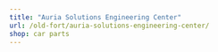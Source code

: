 ```yaml
---
title: "Auria Solutions Engineering Center"
url: /old-fort/auria-solutions-engineering-center/
shop: car parts
---
```

